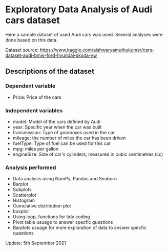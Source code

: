 # Exploratory Data Analysis of Audi cars dataset
Here a sample dataset of used Audi cars was used. Several analyses were done based on this data.

Dataset source: https://www.kaggle.com/aishwaryamuthukumar/cars-dataset-audi-bmw-ford-hyundai-skoda-vw

## Descriptions of the dataset
### Dependent variable
- Price: Price of the cars

### Independent variables
- model: Model of the cars defined by Audi
- year: Specific year when the car was built
- transmission: Type of gearboxes used in the car
- mileage: the number of miles the car has been driven
- fuelType: Type of fuel can be used for this car
- mpg: miles per gallon
- engineSize: Size of car's cylinders, measured in cubic centimetres (cc)

### Analysis performed
- Data analysis using NumPy, Pandas and Seaborn
- Barplot
- Subplots
- Scatterplot
- Histogram
- Cumulative distribution plot
- boxplot
- Using loop, functions for tidy coding
- Pivot table usuage to answer specfic questions
- Barplots usuage for more exploration of data to answer specfic questions 

Update: 5th September 2021
